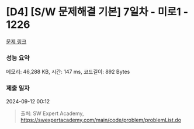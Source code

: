 # [D4] [S/W 문제해결 기본] 7일차 - 미로1 - 1226 

[문제 링크](https://swexpertacademy.com/main/code/problem/problemDetail.do?contestProbId=AV14vXUqAGMCFAYD) 

### 성능 요약

메모리: 46,288 KB, 시간: 147 ms, 코드길이: 892 Bytes

### 제출 일자

2024-09-12 00:12



> 출처: SW Expert Academy, https://swexpertacademy.com/main/code/problem/problemList.do